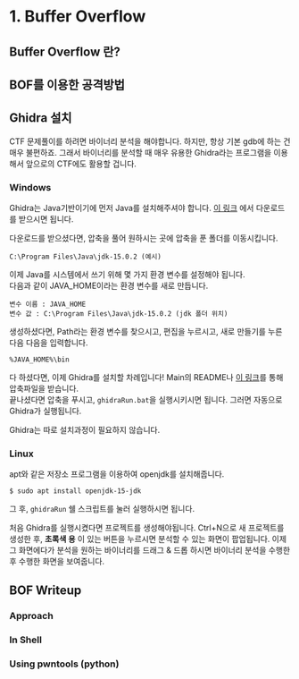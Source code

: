 # 1. Buffer Overflow
## Buffer Overflow 란?

## BOF를 이용한 공격방법

## Ghidra 설치
CTF 문제풀이를 하려면 바이너리 분석을 해야합니다. 하지만, 항상 기본 gdb에 하는 건 매우 불편하죠. 그래서 바이너리를 분석할 때 매우 유용한 Ghidra라는 프로그램을 이용해서 앞으로의 CTF에도 활용할 겁니다.

### Windows
Ghidra는 Java기반이기에 먼저 Java를 설치해주셔야 합니다. [이 링크](https://jdk.java.net/15/) 에서 다운로드를 받으시면 됩니다.

다운로드를 받으셨다면, 압축을 풀어 원하시는 곳에 압축을 푼 폴더를 이동시킵니다.
```
C:\Program Files\Java\jdk-15.0.2 (예시)
```
이제 Java를 시스템에서 쓰기 위해 몇 가지 환경 변수를 설정해야 됩니다.  
다음과 같이 JAVA_HOME이라는 환경 변수를 새로 만듭니다.
```
변수 이름 : JAVA_HOME
변수 값 : C:\Program Files\Java\jdk-15.0.2 (jdk 폴더 위치)
```
생성하셨다면, Path라는 환경 변수를 찾으시고, 편집을 누르시고, 새로 만들기를 누른 다음 다음을 입력합니다.
```
%JAVA_HOME%\bin
```
다 하셨다면, 이제 Ghidra를 설치할 차례입니다! Main의 README나 [이 링크](https://ghidra-sre.org/)를 통해 압축파일을 받습니다.  
끝나셨다면 압축을 푸시고, ```ghidraRun.bat```을 실행시키시면 됩니다. 그러면 자동으로 Ghidra가 실행됩니다.

Ghidra는 따로 설치과정이 필요하지 않습니다.

### Linux
apt와 같은 저장소 프로그램을 이용하여 openjdk를 설치해줍니다.
```
$ sudo apt install openjdk-15-jdk
```

그 후, ```ghidraRun``` 쉘 스크립트를 눌러 실행하시면 됩니다.

처음 Ghidra를 실행시켰다면 프로젝트를 생성해야됩니다. Ctrl+N으로 새 프로젝트를 생성한 후, __초록색 용__ 이 있는 버튼을 누르시면 분석할 수 있는 화면이 팝업됩니다. 이제 그 화면에다가 분석을 원하는 바이너리를 드래그 & 드롭 하시면 바이너리 분석을 수행한 후 수행한 화면을 보여줍니다.

## BOF Writeup
### Approach

### In Shell

### Using pwntools (python)
